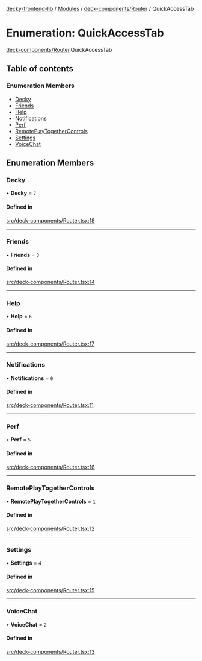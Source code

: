 [decky-frontend-lib](../README.md) / [Modules](../modules.md) / [deck-components/Router](../modules/deck_components_Router.md) / QuickAccessTab

# Enumeration: QuickAccessTab

[deck-components/Router](../modules/deck_components_Router.md).QuickAccessTab

## Table of contents

### Enumeration Members

- [Decky](deck_components_Router.QuickAccessTab.md#decky)
- [Friends](deck_components_Router.QuickAccessTab.md#friends)
- [Help](deck_components_Router.QuickAccessTab.md#help)
- [Notifications](deck_components_Router.QuickAccessTab.md#notifications)
- [Perf](deck_components_Router.QuickAccessTab.md#perf)
- [RemotePlayTogetherControls](deck_components_Router.QuickAccessTab.md#remoteplaytogethercontrols)
- [Settings](deck_components_Router.QuickAccessTab.md#settings)
- [VoiceChat](deck_components_Router.QuickAccessTab.md#voicechat)

## Enumeration Members

### Decky

• **Decky** = ``7``

#### Defined in

[src/deck-components/Router.tsx:18](https://github.com/SteamDeckHomebrew/decky-frontend-lib/blob/9723854/src/deck-components/Router.tsx#L18)

___

### Friends

• **Friends** = ``3``

#### Defined in

[src/deck-components/Router.tsx:14](https://github.com/SteamDeckHomebrew/decky-frontend-lib/blob/9723854/src/deck-components/Router.tsx#L14)

___

### Help

• **Help** = ``6``

#### Defined in

[src/deck-components/Router.tsx:17](https://github.com/SteamDeckHomebrew/decky-frontend-lib/blob/9723854/src/deck-components/Router.tsx#L17)

___

### Notifications

• **Notifications** = ``0``

#### Defined in

[src/deck-components/Router.tsx:11](https://github.com/SteamDeckHomebrew/decky-frontend-lib/blob/9723854/src/deck-components/Router.tsx#L11)

___

### Perf

• **Perf** = ``5``

#### Defined in

[src/deck-components/Router.tsx:16](https://github.com/SteamDeckHomebrew/decky-frontend-lib/blob/9723854/src/deck-components/Router.tsx#L16)

___

### RemotePlayTogetherControls

• **RemotePlayTogetherControls** = ``1``

#### Defined in

[src/deck-components/Router.tsx:12](https://github.com/SteamDeckHomebrew/decky-frontend-lib/blob/9723854/src/deck-components/Router.tsx#L12)

___

### Settings

• **Settings** = ``4``

#### Defined in

[src/deck-components/Router.tsx:15](https://github.com/SteamDeckHomebrew/decky-frontend-lib/blob/9723854/src/deck-components/Router.tsx#L15)

___

### VoiceChat

• **VoiceChat** = ``2``

#### Defined in

[src/deck-components/Router.tsx:13](https://github.com/SteamDeckHomebrew/decky-frontend-lib/blob/9723854/src/deck-components/Router.tsx#L13)
